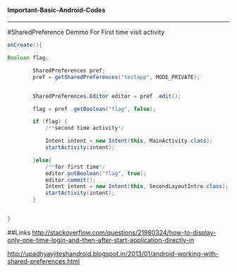 #### Important-Basic-Android-Codes
---------------------------------------
#SharedPreference Demmo For First time visit activity
```java
onCreate(){

Boolean flag;

        SharedPreferences pref;
        pref = getSharedPreferences("testapp", MODE_PRIVATE);


        SharedPreferences.Editor editor = pref .edit();

        flag = pref .getBoolean("flag", false);

        if (flag) {
            /**second time activity*/

            Intent intent = new Intent(this, MainActivity.class);
            startActivity(intent);

        }else{
            /**for first time*/
            editor.putBoolean("flag", true);
            editor.commit();
            Intent intent = new Intent(this, SecondLayoutIntro.class);
            startActivity(intent);
        }

 
}
```


##Links
http://stackoverflow.com/questions/21980324/how-to-display-only-one-time-login-and-then-after-start-application-directly-in

http://upadhyayjiteshandroid.blogspot.in/2013/01/android-working-with-shared-preferences.html
